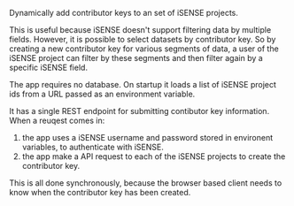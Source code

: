 Dynamically add contributor keys to an set of iSENSE projects.

This is useful because iSENSE doesn't support filtering data by multiple fields. However, it is
possible to select datasets by contributor key. So by creating a new contributor key for
various segments of data, a user of the iSENSE project can filter by these segments and then
filter again by a specific iSENSE field.

The app requires no database. On startup it loads a list of iSENSE project ids from a URL
passed as an environment variable.

It has a single REST endpoint for submitting contibutor key information. When a reuqest comes
in:

1. the app uses a iSENSE username and password stored in environent variables, to
authenticate with iSENSE.
2. the app make a API request to each of the iSENSE projects to create the contributor key.

This is all done synchronously, because the browser based client needs to know when the
contributor key has been created.